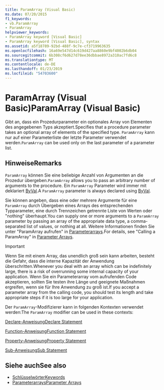 ```yaml
---
title: ParamArray (Visual Basic)
ms.date: 07/20/2015
f1_keywords:
- vb.ParamArray
- ParamArray
helpviewer_keywords:
- ParamArray keyword [Visual Basic]
- ParamArray keyword [Visual Basic], syntax
ms.assetid: a5f18789-92bd-488f-9c7e-cf3719963635
ms.openlocfilehash: 16a69e547d14c619d427aa8860e9bf4002b6db04
ms.sourcegitcommit: 6b308cf6d627d78ee36dbbae8972a310ac7fd6c8
ms.translationtype: MT
ms.contentlocale: de-DE
ms.lasthandoff: 01/23/2019
ms.locfileid: "54703600"
---
```

# <a name="paramarray-visual-basic"></a><span data-ttu-id="20977-102">ParamArray (Visual Basic)</span><span class="sxs-lookup"><span data-stu-id="20977-102">ParamArray (Visual Basic)</span></span>
<span data-ttu-id="20977-103">Gibt an, dass ein Prozedurparameter ein optionales Array von Elementen des angegebenen Typs akzeptiert.</span><span class="sxs-lookup"><span data-stu-id="20977-103">Specifies that a procedure parameter takes an optional array of elements of the specified type.</span></span> <span data-ttu-id="20977-104">`ParamArray` kann nur auf einer Parameterliste der letzte Parameter verwendet werden.</span><span class="sxs-lookup"><span data-stu-id="20977-104">`ParamArray` can be used only on the last parameter of a parameter list.</span></span>  
  
## <a name="remarks"></a><span data-ttu-id="20977-105">Hinweise</span><span class="sxs-lookup"><span data-stu-id="20977-105">Remarks</span></span>  
 <span data-ttu-id="20977-106">`ParamArray` können Sie eine beliebige Anzahl von Argumenten an die Prozedur übergeben.</span><span class="sxs-lookup"><span data-stu-id="20977-106">`ParamArray` allows you to pass an arbitrary number of arguments to the procedure.</span></span> <span data-ttu-id="20977-107">Ein `ParamArray` Parameter wird immer mit deklariert [ByVal](../../../visual-basic/language-reference/modifiers/byval.md).</span><span class="sxs-lookup"><span data-stu-id="20977-107">A `ParamArray` parameter is always declared using [ByVal](../../../visual-basic/language-reference/modifiers/byval.md).</span></span>  
  
 <span data-ttu-id="20977-108">Sie können angeben, dass eine oder mehrere Argumente für eine `ParamArray` durch Übergeben eines Arrays des entsprechenden Typparameter, eine durch Trennzeichen getrennte Liste von Werten oder "nothing" überhaupt.</span><span class="sxs-lookup"><span data-stu-id="20977-108">You can supply one or more arguments to a `ParamArray` parameter by passing an array of the appropriate data type, a comma-separated list of values, or nothing at all.</span></span> <span data-ttu-id="20977-109">Weitere Informationen finden Sie unter "ParamArray aufrufen" in [Parameterarrays](../../../visual-basic/programming-guide/language-features/procedures/parameter-arrays.md).</span><span class="sxs-lookup"><span data-stu-id="20977-109">For details, see "Calling a ParamArray" in [Parameter Arrays](../../../visual-basic/programming-guide/language-features/procedures/parameter-arrays.md).</span></span>  
  
> [!IMPORTANT]
>  <span data-ttu-id="20977-110">Wenn Sie mit einem Array, das unendlich groß sein kann arbeiten, besteht die Gefahr, dass die interne Kapazität der Anwendung überschritten.</span><span class="sxs-lookup"><span data-stu-id="20977-110">Whenever you deal with an array which can be indefinitely large, there is a risk of overrunning some internal capacity of your application.</span></span> <span data-ttu-id="20977-111">Wenn Sie ein Parameterarray vom aufrufenden Code akzeptieren, sollten Sie testen ihre Länge und geeignete Maßnahmen ergreifen, wenn sie für Ihre Anwendung zu groß ist.</span><span class="sxs-lookup"><span data-stu-id="20977-111">If you accept a parameter array from the calling code, you should test its length and take appropriate steps if it is too large for your application.</span></span>  
  
 <span data-ttu-id="20977-112">Der `ParamArray`-Modifizierer kann in folgenden Kontexten verwendet werden:</span><span class="sxs-lookup"><span data-stu-id="20977-112">The `ParamArray` modifier can be used in these contexts:</span></span>  
  
 [<span data-ttu-id="20977-113">Declare-Anweisung</span><span class="sxs-lookup"><span data-stu-id="20977-113">Declare Statement</span></span>](../../../visual-basic/language-reference/statements/declare-statement.md)  
  
 [<span data-ttu-id="20977-114">Function-Anweisung</span><span class="sxs-lookup"><span data-stu-id="20977-114">Function Statement</span></span>](../../../visual-basic/language-reference/statements/function-statement.md)  
  
 [<span data-ttu-id="20977-115">Property-Anweisung</span><span class="sxs-lookup"><span data-stu-id="20977-115">Property Statement</span></span>](../../../visual-basic/language-reference/statements/property-statement.md)  
  
 [<span data-ttu-id="20977-116">Sub-Anweisung</span><span class="sxs-lookup"><span data-stu-id="20977-116">Sub Statement</span></span>](../../../visual-basic/language-reference/statements/sub-statement.md)  
  
## <a name="see-also"></a><span data-ttu-id="20977-117">Siehe auch</span><span class="sxs-lookup"><span data-stu-id="20977-117">See also</span></span>
- [<span data-ttu-id="20977-118">Schlüsselwörter</span><span class="sxs-lookup"><span data-stu-id="20977-118">Keywords</span></span>](../../../visual-basic/language-reference/keywords/index.md)
- [<span data-ttu-id="20977-119">Parameterarrays</span><span class="sxs-lookup"><span data-stu-id="20977-119">Parameter Arrays</span></span>](../../../visual-basic/programming-guide/language-features/procedures/parameter-arrays.md)
